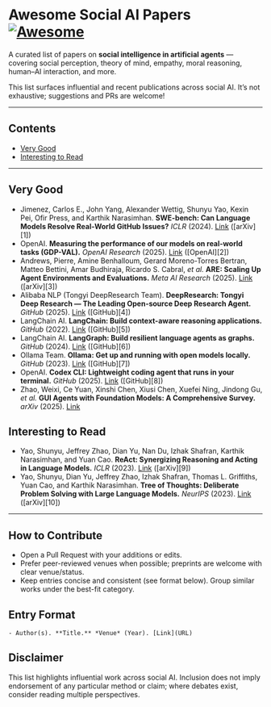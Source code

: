 # Awesome Social AI Papers [![Awesome](https://cdn.rawgit.com/sindresorhus/awesome/d7305f38d29fed78fa85652e3a63e154dd8e8829/media/badge.svg)](https://github.com/sindresorhus/awesome)

A curated list of papers on **social intelligence in artificial agents** — covering social perception, theory of mind, empathy, moral reasoning, human–AI interaction, and more.

This list surfaces influential and recent publications across social AI. It’s not exhaustive; suggestions and PRs are welcome!

---

## Contents

* [Very Good](#Very-Good)
* [Interesting to Read](#Interesting-to-Read)

---

## Very Good

* Jimenez, Carlos E., John Yang, Alexander Wettig, Shunyu Yao, Kexin Pei, Ofir Press, and Karthik Narasimhan. **SWE-bench: Can Language Models Resolve Real-World GitHub Issues?** *ICLR* (2024). [Link](https://arxiv.org/abs/2310.06770) ([arXiv][1])
* OpenAI. **Measuring the performance of our models on real-world tasks (GDP-VAL).** *OpenAI Research* (2025). [Link](https://openai.com/index/gdpval/) ([OpenAI][2])
* Andrews, Pierre, Amine Benhalloum, Gerard Moreno-Torres Bertran, Matteo Bettini, Amar Budhiraja, Ricardo S. Cabral, *et al.* **ARE: Scaling Up Agent Environments and Evaluations.** *Meta AI Research* (2025). [Link](https://ai.meta.com/research/publications/are-scaling-up-agent-environments-and-evaluations/) ([arXiv][3])
* Alibaba NLP (Tongyi DeepResearch Team). **DeepResearch: Tongyi Deep Research — The Leading Open-source Deep Research Agent.** *GitHub* (2025). [Link](https://github.com/Alibaba-NLP/DeepResearch) ([GitHub][4])
* LangChain AI. **LangChain: Build context-aware reasoning applications.** *GitHub* (2022). [Link](https://github.com/langchain-ai/langchain) ([GitHub][5])
* LangChain AI. **LangGraph: Build resilient language agents as graphs.** *GitHub* (2024). [Link](https://github.com/langchain-ai/langgraph) ([GitHub][6])
* Ollama Team. **Ollama: Get up and running with open models locally.** *GitHub* (2023). [Link](https://github.com/ollama/ollama) ([GitHub][7])
* OpenAI. **Codex CLI: Lightweight coding agent that runs in your terminal.** *GitHub* (2025). [Link](https://github.com/openai/codex) ([GitHub][8])
* Zhao, Weixi, Ce Yuan, Xinshi Chen, Xiusi Chen, Xuefei Ning, Jindong Gu, *et al.* **GUI Agents with Foundation Models: A Comprehensive Survey.** *arXiv* (2025). [Link](https://arxiv.org/abs/2411.04890)


## Interesting to Read

* Yao, Shunyu, Jeffrey Zhao, Dian Yu, Nan Du, Izhak Shafran, Karthik Narasimhan, and Yuan Cao. **ReAct: Synergizing Reasoning and Acting in Language Models.** *ICLR* (2023). [Link](https://arxiv.org/abs/2210.03629) ([arXiv][9])
* Yao, Shunyu, Dian Yu, Jeffrey Zhao, Izhak Shafran, Thomas L. Griffiths, Yuan Cao, and Karthik Narasimhan. **Tree of Thoughts: Deliberate Problem Solving with Large Language Models.** *NeurIPS* (2023). [Link](https://arxiv.org/abs/2305.10601) ([arXiv][10])

---

## How to Contribute

* Open a Pull Request with your additions or edits.
* Prefer peer-reviewed venues when possible; preprints are welcome with clear venue/status.
* Keep entries concise and consistent (see format below). Group similar works under the best-fit category.

## Entry Format

```
- Author(s). **Title.** *Venue* (Year). [Link](URL)
```

## Disclaimer

This list highlights influential work across social AI. Inclusion does not imply endorsement of any particular method or claim; where debates exist, consider reading multiple perspectives.

